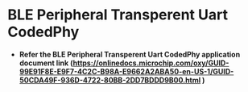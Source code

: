 # BLE Peripheral Transperent Uart CodedPhy

-   **Refer the BLE Peripheral Transperent Uart CodedPhy application document link (https://onlinedocs.microchip.com/oxy/GUID-99E91F8E-E9F7-4C2C-B98A-E9662A2ABA50-en-US-1/GUID-50CDA49F-936D-4722-80BB-2DD7BDDD9B00.html )**